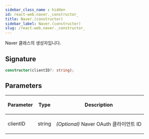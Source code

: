 ```yaml
---
sidebar_class_name : hidden
id: react-web.naver._constructor_
title: Naver.(constructor)
sidebar_label: Naver.(constructor)
slug: /react-web.naver._constructor_
---
```






Naver 클래스의 생성자입니다.

## Signature

```typescript
constructor(clientID?: string);
```

## Parameters

<table><thead><tr><th>

Parameter


</th><th>

Type


</th><th>

Description


</th></tr></thead>
<tbody><tr><td>

clientID


</td><td>

string


</td><td>

_(Optional)_ Naver OAuth 클라이언트 ID


</td></tr>
</tbody></table>
